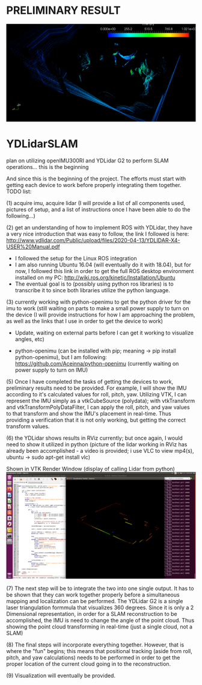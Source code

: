 # PRELIMINARY RESULT
![Preliminary Test Result](https://github.com/kevindean/YDLidarSLAM/blob/1.2/PrelimarySLAM_onlyIMUOrientation.png)

# YDLidarSLAM
plan on utilizing openIMU300RI and YDLidar G2 to perform SLAM operations... this is the beginning

And since this is the beginning of the project. The efforts must start with getting each device to work before properly integrating them together. TODO list:

(1) acquire imu, acquire lidar (I will provide a list of all components used, pictures of setup, and a list of instructions once I have been able to do the following...)

(2) get an understanding of how to implement ROS with YDLidar, they have a very nice introduction that was easy to follow, the link I followed is here: http://www.ydlidar.com/Public/upload/files/2020-04-13/YDLIDAR-X4-USER%20Manual.pdf

* I followed the setup for the Linux ROS integration
* I am also running Ubuntu 16.04 (will eventually do it with 18.04), but for now, I followed this link in order to get the full ROS desktop environment installed on my PC: http://wiki.ros.org/kinetic/Installation/Ubuntu
* The eventual goal is to (possibly using python ros libraries) is to transcribe it to since both libraries utilize the python language.
    
(3) currently working with python-openimu to get the python driver for the imu to work (still waiting on parts to make a small power supply to turn on the device (I will provide instructions for how I am approaching the problem, as well as the links that I use in order to get the device to work)
* Update, waiting on external parts before I can get it working to visualize angles, etc)

* python-openimu (can be installed with pip; meaning -> pip install python-openimu), but I am following: https://github.com/Aceinna/python-openimu (currently waiting on power supply to turn on IMU)

(5) Once I have completed the tasks of getting the devices to work, preliminary results need to be provided. For example, I will show the IMU according to it's calculated values for roll, pitch, yaw. Utilizing VTK, I can represent the IMU simply as a vtkCubeSource (polydata); with vtkTransform and vtkTransformPolyDataFilter, I can apply the roll, pitch, and yaw values to that transform and show the IMU's placement in real-time. Thus providing a verification that it is not only working, but getting the correct transform values.

(6) the YDLidar shows results in RViz currently; but once again, I would need to show it utilized in python (picture of the lidar working in RViz has already been accomplished - a video is provided; i use VLC to view mp4(s), ubuntu -> sudo apt-get install vlc)

Shown in VTK Render Window (display of calling Lidar from python)
![VTK Render Window](https://github.com/kevindean/YDLidarSLAM/blob/1.1/Screenshot%20from%202020-05-05%2021-37-45.png)

(7) The next step will be to integrate the two into one single output. It has to be shown that they can work together properly before a simultaneous mapping and localization can be performed. The YDLidar G2 is a single laser triangulation formmula that visualizes 360 degrees. Since it is only a 2 Dimensional representation, in order for a SLAM reconstruction to be accomplished, the IMU is need to change the angle of the point cloud. Thus showing the point cloud transforming in real-time (just a single cloud, not a SLAM)

(8) The final steps will incorporate everything together. However, that is where the "fun" begins; this means that positional tracking (aside from roll, pitch, and yaw calculations) needs to be performed in order to get the proper location of the current cloud going in to the reconstruction.

(9) Visualization will eventually be provided.
